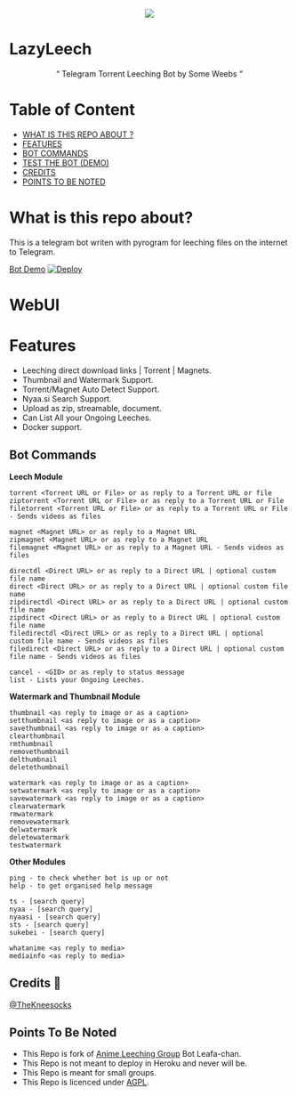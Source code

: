 <p align="center">
  <img src="https://telegra.ph/file/1e1f6119d27511337af27.jpg">
</p>

# LazyLeech 

<p align="center">
“	Telegram Torrent Leeching Bot by Some Weebs ” 
</p>

# Table of Content
- [WHAT IS THIS REPO ABOUT ?](#what-is-this-repo-about)
- [FEATURES](#features)
- [BOT COMMANDS](#bot-commands)
- [TEST THE BOT (DEMO)](https://t.me/joinchat/HC7YmklXMSRPH3N2)
- [CREDITS](#credits-)
- [POINTS TO BE NOTED](#points-to-be-noted)


# What is this repo about?
This is a telegram bot writen with pyrogram for leeching files on the internet to Telegram.

[Bot Demo](https://t.me/joinchat/I0r_UQNiPHdlYWFl)
[![Deploy](https://www.herokucdn.com/deploy/button.svg)](https://heroku.com/deploy?template=https://github.com/DetectivSakaido/lazzyleech)
# WebUI
# Features
- Leeching direct download links | Torrent | Magnets.
- Thumbnail and Watermark Support.
- Torrent/Magnet Auto Detect Support.
- Nyaa.si Search Support.
- Upload as zip, streamable, document.
- Can List All your Ongoing Leeches.
- Docker support.

## Bot Commands

**Leech Module**
```
torrent <Torrent URL or File> or as reply to a Torrent URL or file
ziptorrent <Torrent URL or File> or as reply to a Torrent URL or File
filetorrent <Torrent URL or File> or as reply to a Torrent URL or File - Sends videos as files

magnet <Magnet URL> or as reply to a Magnet URL
zipmagnet <Magnet URL> or as reply to a Magnet URL
filemagnet <Magnet URL> or as reply to a Magnet URL - Sends videos as files

directdl <Direct URL> or as reply to a Direct URL | optional custom file name
direct <Direct URL> or as reply to a Direct URL | optional custom file name
zipdirectdl <Direct URL> or as reply to a Direct URL | optional custom file name
zipdirect <Direct URL> or as reply to a Direct URL | optional custom file name
filedirectdl <Direct URL> or as reply to a Direct URL | optional custom file name - Sends videos as files
filedirect <Direct URL> or as reply to a Direct URL | optional custom file name - Sends videos as files

cancel - <GID> or as reply to status message
list - Lists your Ongoing Leeches.
```

**Watermark and Thumbnail Module**
```
thumbnail <as reply to image or as a caption>
setthumbnail <as reply to image or as a caption>
savethumbnail <as reply to image or as a caption>
clearthumbnail
rmthumbnail
removethumbnail
delthumbnail
deletethumbnail

watermark <as reply to image or as a caption>
setwatermark <as reply to image or as a caption>
savewatermark <as reply to image or as a caption>
clearwatermark
rmwatermark
removewatermark
delwatermark
deletewatermark
testwatermark
```

**Other Modules**
```
ping - to check whether bot is up or not
help - to get organised help message

ts - [search query]
nyaa - [search query]
nyaasi - [search query]
sts - [search query]
sukebei - [search query]

whatanime <as reply to media>
mediainfo <as reply to media>
```

## Credits 📍

[@TheKneesocks](https://t.me/TheKneesocks)

## Points To Be Noted 

- This Repo is fork of [Anime Leeching Group](https://t.me/joinchat/BWHQ6lb_FmSP3pxfyYolfg) Bot Leafa-chan.
- This Repo is not meant to deploy in Heroku and never will be.
- This Repo is meant for small groups.
- This Repo is licenced under [AGPL](https://github.com/ShinchanNohara1/Torrent-Bot-Lazyleech/blob/Master/LICENSE).
